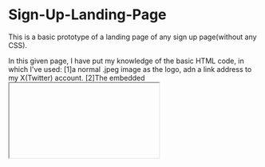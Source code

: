 # Sign-Up-Landing-Page
This is a basic prototype of a landing page of any sign up page(without any CSS).

In this given page, I have put my knowledge of the basic HTML code, in which I've used:
[1]a normal .jpeg image as the logo, adn a link address to my X(Twitter) account.
[2]The embedded <iframe> codes of a YouTube video and a couple of songs from spotify haev also been used.
[3]Radio buttons have been used to demonstrate a prototype of a tabel booking interface for a restaurant:
  *first, for the size of table required(2/4 people).
  *second, for the location of the table at the restaurant.
[4]An input type number used(as a counter) for the number of tables required.
[5]A slider range input for the supposed rating of the restaurant.
[6]Date input for the the supposed date on which the table is needed at the restaurant.
[7]Submit button for fsubmitting the details entered above.
[8]Various input fields such as:
*First Name
*Second Name
*Email of the user
*Password
*Confirmation of the password
[9]A sign up button to complete the prototype of the sign page created.
[10]A dropdown menu for any given choices(here, few football clubs)
